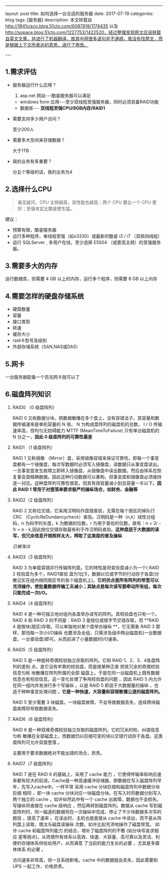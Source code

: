 ---
layout: post
title: 如何选择一台合适的服务器
date: 2017-07-19
categories: blog
tags: [服务器]
description: 本文转载自 http://1841cisco.blog.51cto.com/6087818/1174435 以及 http://sopace.blog.51cto.com/1227753/1422520，经过整理发现原文应该转载自英文文章，并进行了机器翻译，故其中用很多语句并不通顺，我没有找原文，而是根据上下文所表达的意思，进行了修改。

​---

## 1.需求评估

- 服务器运行什么应用？

  1. asp.net 网站---酷睿服务器可以满足

  - windows form 应用---至少双线程至强服务器，同时必须具备RAID功能
  - 数据库--- **双线程至强CPU/8GB内存/RAID1**

- 需要支持多少用户访问？

  至少200人

- 需要多大空间来存储数据？

  大于1TB

- 我的业务有多重要？

  分五个等级的话，我的业务为4

## 2.选择什么CPU

> 毫无疑问，CPU 主频越高，其性能也越高；两个 CPU 要比一个 CPU 更好；至强肯定比酷睿更生猛。

建议：

- 预算有限，酷睿服务器
- 运行多种程序，单线程至强（如x3330）或最新的酷睿 i3 / i7 （双核四线程）
- 运行 SQLServer , 多用户在线，至少选择 E5504 （或更高主频）的至强服务器。

## 3.需要多大的内存

运行数据库，则需要 4 GB 以上的内存，运行多个程序，则需要 8 GB 以上内存

## 4.需要怎样的硬盘存储系统

- 硬盘数量
- 容量
- 接口类型
- 转速
- 缓存大小
- raid卡型号及级别
- 外部存储系统（SAN,NAS或DAS）

## 5.网卡

一台服务器配备一个百兆网卡就可以了

## 6.磁盘阵列知识

1. RAID0 （0 级盘阵列）

   RAID 0 又称数据分块，把数据散播在多个盘上，没有容错法子。其容量和数据传输速率是单机容量的 N 倍， N 为构成盘阵列的磁盘机的总数， I / O 传输速率高，但均匀无妨碍能力 MTTF (MeanTimeToFailure) 只有单台磁盘机的 N 分之一，**因此 0 级盘阵列的可靠性最差** 

2. RAID1 （1 级盘阵列）

   RAID 1 又称镜像 （Mirror）盘，采用镜像容错来保证可靠性。即每一个事变盘都有一个镜像盘，每次写数据时必须写入镜像盘，读数据只从事变盘读出。一旦事变盘发生故障立即转入镜像盘，从镜像盘中读出数据。然后由体系在恢复事变盘精确数据。因此这种行动数据可以重构，但事变盘和镜像盘必须维持逐一对应。这种盘阵列可靠性很高，但其有效容量减小到总容量一半以下。**因此 RAID 1 常用于对堕落率要求极严的操纵场合，如财务、金融等**

3. RAID2（2 级盘阵列）

   RAID 2 又称位交错，它采用汉明码作盘错查验，无需在每个扇区的掉队行 CRC （CyclicReDundancycheck）查验。汉明码是一种（n,k）线性分组码，n 为码字的长度，k 为数据的位数，r 为用于查验的位数，故有：n = 2r - 1r =  n - k,因此按位交错存取最有利于作汉明码查验。**这种盘适于大数据的读写，但冗余信息开销照样太大，榨取了这类盘的普及操纵** 

   *已被淘汰* 

4. RAID3（3 级盘阵列）

   RAID 3 为单盘容错并行传输阵列盘。它的特性是将查验盘减小为一个( RAID 2 校验盘为多个，RAID1查验 盘为1比1)，数据以位或字节的行动存于各盘(分散记实在组内相同扇区号的各个磁盘机上)。**它的优点是所有阵列的带宽可以充沛操作，使批量数据传输工夫减小；其缺点是每次读写要牵动所有组，每次只能完成一次I/O。**

5. RAID4（4 级盘阵列）

   RAID 4 是一种可独立地对组内各盘举办读写的阵列。其校验盘也只有一个。RAID 4 和 RAID 3 的不同是：RAID 3 是按位或按字节交错存取，而 **RAID 4 是按块(扇区)存取，可以单独地对某个盘举办操纵 **，它无需象 RAID 3 那样，那怕每一次小I/O操纵 也要涉及全组，只需涉及组中两台磁盘机(一台数据盘，一台查验盘)即可。从而前进了小量数据的I/O速率。

6. RAID5（5 级盘阵列）

   RAID 5 是一种旋转奇偶校验独立存取的阵列。它和 RAID 1、2、3、4各盘阵列的差别 点，是它没有牢靠的校验盘，而是按某种正直 把其冗余的奇偶校验信息匀称 地散播在阵列所属的全部 磁盘上。于是在同一台磁盘机上既有数据信息也有校验信息。这一变化处理了争用校验盘的问题 ，因此 RAID 5 内允许在同一组内并发进行多个写操纵 。以是 RAID 5 即适于大数据量的操纵 ，也适于种种事宜处理问题 。**它是一种快速，大容量和容错散播公道的磁盘阵列。**

   RAID 5 至少需要 3 块磁盘。一块磁盘故障，不会导致数据丢失，连续两块磁盘故障将导致数据丢失。

7. RAID6（6 级盘阵列）

   RAID 6 是一种双维奇偶校验独立存取的磁盘阵列。它的冗余的检、纠错信息匀称 散播在全部磁盘上，而数据仍以巨细可变的块以交错行动存于各盘。这类盘阵列可允许双盘堕落 。

   主要用于要求数据绝对不能出错的场合，昂贵。

8. RAID7（7 级盘阵列）

   RAID 7 是在 RAID 6 的基础上，采用了 cache 能力 ，它使得传输率和响应速率都有较大的前进。Cache是一种高速缓冲存储器，即数据在写入磁盘阵列早年，先写入cache中。一样平常 采用 cache 分块巨细和磁盘阵列中数据分块巨细 相同 ，即一块 cache 分块对应一块磁盘分块。在写入时将数据分别写入两个独立的 cache ，如许纵然此中有一个 cache 出故障，数据也不会损失。写操纵将直接在 cache 级响应 ，然后再转到磁盘阵列。数据从 cache 写到磁盘阵列时，同一磁道的数据将在一次操纵中完成，停止了不少块数据多次写的题目 ，提高了速率 。在读出时，主机也是直接从 cache 中读出，而不是从阵列盘上读取，镌汰与磁盘读操纵 次数，如许比拟充沛地操作了磁盘带宽。
   如许 cache 和磁盘阵列能力 的结合，增补了磁盘阵列的不敷 (如分块写哀求相应 差等弱点)，从而使所有体系以高效、快速、大容量、高可靠以及灵活、利便的存储体系供给给用户，从而满意 了当前的能力生长的必要 ，尤其是多媒体体系 的必要 。

   访问速率非常高，但一旦系统断电，cache 中的数据就会丢失，因此需要和 UPS 一起工作，价格昂贵。 